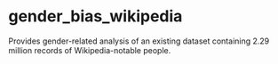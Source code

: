 # gender_bias_wikipedia
Provides gender-related analysis of an existing dataset containing 2.29 million records of Wikipedia-notable people.
